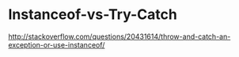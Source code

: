 Instanceof-vs-Try-Catch
=======================

http://stackoverflow.com/questions/20431614/throw-and-catch-an-exception-or-use-instanceof/
